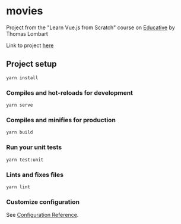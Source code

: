 # movies

Project from the "Learn Vue.js from Scratch" course on [Educative](https://www.educative.io/courses/learn-vuejs-from-scratch) by Thomas Lombart

Link to project [here](search-movies.amarc27.now.sh)


## Project setup
```
yarn install
```

### Compiles and hot-reloads for development
```
yarn serve
```

### Compiles and minifies for production
```
yarn build
```

### Run your unit tests
```
yarn test:unit
```

### Lints and fixes files
```
yarn lint
```

### Customize configuration
See [Configuration Reference](https://cli.vuejs.org/config/).
